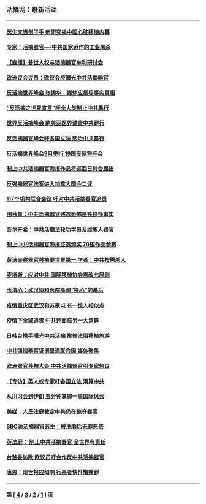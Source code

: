### 活摘网：最新活动
---
#### [医生充当刽子手 新研究揭中国心脏移植内幕](../../pages/nf5883/n13772291.md?11120430) 
#### [专家：活摘器官──中共国家运作的工业屠杀](../../pages/nf5883/n13761178.md?11120430) 
#### [【直播】普世人权与活摘器官牟利研讨会](../../pages/nf5883/n13425146.md?11120430) 
#### [欧洲议会议员：欧议会应曝光中共活摘器官](../../pages/nf5883/n13336571.md?11120430) 
#### [反活摘世界峰会 张锦华：媒体应报导事实真相](../../pages/nf5883/n13278502.md?11120430) 
#### [“反活摘之世界宣言”吁全人类制止中共暴行](../../pages/nf5883/n13259730.md?11120430) 
#### [世界反活摘峰会 欧美亚医界谴责中共罪行](../../pages/nf5883/n13253550.md?11120430) 
#### [反活摘器官峰会吁各国立法 惩治中共暴行](../../pages/nf5883/n13245052.md?11120430) 
#### [反活摘世界峰会9月举行 19国专家将与会](../../pages/nf5883/n13201492.md?11120430) 
#### [制止中共活摘器官海报作品将巡回日韩台展出](../../pages/nf5883/n13177791.md?11120430) 
#### [反强摘器官法案进入加拿大国会二读](../../pages/nf5883/n13033450.md?11120430) 
#### [117个机构联合会议 吁对中共活摘器官追责](../../pages/nf5883/n12775087.md?11120430) 
#### [田秋堇：中共活摘器官残忍恐怖是铁铮铮事实](../../pages/nf5883/n12702148.md?11120430) 
#### [吾尔开希：中共活摘法轮功学员及维族人器官](../../pages/nf5883/n12693197.md?11120430) 
#### [制止中共活摘器官海报征选颁奖 70国作品参赛](../../pages/nf5883/n12692050.md?11120430) 
#### [黄洁夫称器官移植要世界第一 学者：中共按需杀人](../../pages/nf5883/n12572329.md?11120430) 
#### [麦塔斯：应对中共 国际移植协会需改七原则](../../pages/nf5883/n12514711.md?11120430) 
#### [玉清心：武汉协和医院高调“换心”的幕后](../../pages/nf5883/n12298730.md?11120430) 
#### [疫情重灾区武汉和苏家屯 有一惊人相似点](../../pages/nf5883/n12150824.md?11120430) 
#### [疫情下全球追责 中共还面临另一大清算](../../pages/nf5883/n12070397.md?11120430) 
#### [日韩台携手曝光中共活摘 推修法阻移植旅游](../../pages/nf5883/n11712046.md?11120430) 
#### [中共强摘器官证据呈递联合国 媒体聚焦](../../pages/nf5883/n11546426.md?11120430) 
#### [欧洲器官移植大会 中共活摘器官引专家热议](../../pages/nf5883/n11539095.md?11120430) 
#### [【专访】英人权专家吁各国立法 清算中共](../../pages/nf5883/n11367315.md?11120430) 
#### [从川习会到伊朗 五分钟掌握一周国际风云](../../pages/nf5883/n11338520.md?11120430) 
#### [美媒：人民法庭裁定中共仍在掠夺器官](../../pages/nf5883/n11334897.md?11120430) 
#### [BBC访活摘器官医生：被洗脑后无罪恶感](../../pages/nf5883/n11335935.md?11120430) 
#### [英法庭： 制止中共活摘器官 全世界有责任](../../pages/nf5883/n11330691.md?11120430) 
#### [台监委访欧 欧议员吁合作反中共活摘器官](../../pages/nf5883/n11109190.md?11120430) 
#### [唐恩：现世报应如响 行恶者快忏悔赎罪](../../pages/nf5883/n11104016.md?11120430) 

---
#### 第 [ [4](./4.md?11120430) / [3](./3.md?11120430) / [2](./2.md?11120430) / [1](./1.md?11120430) ] 页
